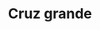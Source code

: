 ---
title: Cruz grande
date: 
draft: false

# descripcion
description : Cruz grande

materials: Plata 925

color: Plateado

dimensions: 3cm x 4,5cm

code: 02-14-0191

type: "Dijes"

categories: []

price: $4.750,00

price_eftvo: $4.040,00

# Images
# first image will be shown in the product page
images:
  # - image: "images/path_to_image"
  # La ubicacion de las imagenes es imagenes/Dijes/Dijes.Plata/02-14-0191-cruz-grande
  - image: "./images/dijes/plata/02-14-0191-cruz-grande.JPG"
---